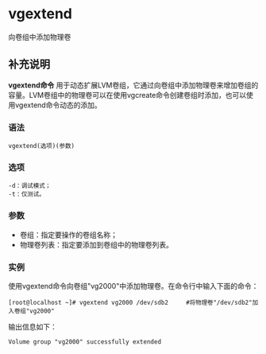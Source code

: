 vgextend
===

向卷组中添加物理卷

## 补充说明

**vgextend命令** 用于动态扩展LVM卷组，它通过向卷组中添加物理卷来增加卷组的容量。LVM卷组中的物理卷可以在使用vgcreate命令创建卷组时添加，也可以使用vgextend命令动态的添加。

### 语法  

```
vgextend(选项)(参数)
```

### 选项  

```
-d：调试模式；
-t：仅测试。
```

### 参数  

*   卷组：指定要操作的卷组名称；
*   物理卷列表：指定要添加到卷组中的物理卷列表。

### 实例  

使用vgextend命令向卷组"vg2000"中添加物理卷。在命令行中输入下面的命令：

```
[root@localhost ~]# vgextend vg2000 /dev/sdb2     #将物理卷"/dev/sdb2"加入卷组"vg2000"
```

输出信息如下：

```
Volume group "vg2000" successfully extended
```


<!-- Linux命令行搜索引擎：https://jaywcjlove.github.io/linux-command/ -->